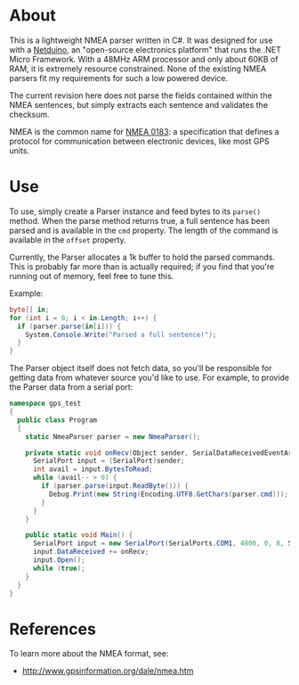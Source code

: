 About
=====
This is a lightweight NMEA parser written in C#. It was designed for use with
a [Netduino](http://netduino.com), an "open-source electronics platform" that runs
the .NET Micro Framework. With a 48MHz ARM processor and only about 60KB of RAM,
it is extremely resource constrained. None of the existing NMEA parsers fit my
requirements for such a low powered device.

The current revision here does not parse the fields contained within the NMEA
sentences, but simply extracts each sentence and validates the checksum.

NMEA is the common name for [NMEA 0183](http://en.wikipedia.org/wiki/NMEA_0183): a
specification that defines a protocol for communication between electronic devices,
like most GPS units.

Use
=====
To use, simply create a Parser instance and feed bytes to its `parse()` method. When
the parse method returns true, a full sentence has been parsed and is available
in the `cmd` property. The length of the command is available in the `offset` property.

Currently, the Parser allocates a 1k buffer to hold the parsed commands. This is
probably far more than is actually required; if you find that you're running out
of memory, feel free to tune this.

Example:

```c#
byte[] in;
for (int i = 0; i < in.Length; i++) {
  if (parser.parse(in[i])) {
    System.Console.Write("Parsed a full sentence!");
  }
}
```

The Parser object itself does not fetch data, so you'll be responsible for getting data from whatever source you'd like to use. For example, to provide the Parser data from a serial port:

```c#
namespace gps_test
{
  public class Program
  {
    static NmeaParser parser = new NmeaParser();

    private static void onRecv(Object sender, SerialDataReceivedEventArgs args) {
      SerialPort input = (SerialPort)sender;
      int avail = input.BytesToRead;
      while (avail-- > 0) {
        if (parser.parse(input.ReadByte())) {
          Debug.Print(new String(Encoding.UTF8.GetChars(parser.cmd)));
        }
      }
    }

    public static void Main() {
      SerialPort input = new SerialPort(SerialPorts.COM1, 4800, 0, 8, StopBits.One);
      input.DataReceived += onRecv;
      input.Open();
      while (true);
    }
  }
}
```

References
==========

To learn more about the NMEA format, see:

* http://www.gpsinformation.org/dale/nmea.htm
